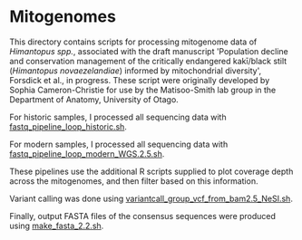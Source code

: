 # Mitogenomes

This directory contains scripts for processing mitogenome data of *Himantopus spp.*, associated with the draft manuscript 'Population decline and conservation management of the critically endangered kakī/black stilt (*Himantopus novaezelandiae*) informed by mitochondrial diversity', Forsdick et al., in progress. These script were originally developed by Sophia Cameron-Christie for use by the Matisoo-Smith lab group in the Department of Anatomy, University of Otago.

For historic samples, I processed all sequencing data with [fastq_pipeline_loop_historic.sh](Mitogenomes/fastq_pipeline_loop_historic.sh). 

For modern samples, I processed all sequencing data with [fastq_pipeline_loop_modern_WGS.2.5.sh](Mitogenomes/fastq_pipeline_loop_modern_WGS.2.5.sh).

These pipelines use the additional R scripts supplied to plot coverage depth across the mitogenomes, and then filter based on this information. 

Variant calling was done using [variantcall_group_vcf_from_bam2.5_NeSI.sh](Mitogenomes/variantcall_group_vcf_from_bam2.5_NeSI.sh).

Finally, output FASTA files of the consensus sequences were produced using [make_fasta_2.2.sh](Mitogenomes/make_fasta_2.2.sh).

